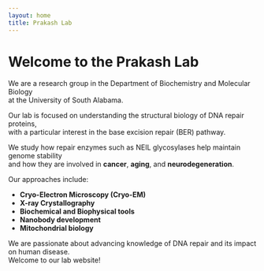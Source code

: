 ```yaml
---
layout: home
title: Prakash Lab
---
```


# Welcome to the Prakash Lab

We are a research group in the Department of Biochemistry and Molecular Biology  
at the University of South Alabama.

Our lab is focused on understanding the structural biology of DNA repair proteins,  
with a particular interest in the base excision repair (BER) pathway.

We study how repair enzymes such as NEIL glycosylases help maintain genome stability  
and how they are involved in **cancer**, **aging**, and **neurodegeneration**.

Our approaches include:

- **Cryo-Electron Microscopy (Cryo-EM)**
- **X-ray Crystallography**
- **Biochemical and Biophysical tools**
- **Nanobody development**
- **Mitochondrial biology**

We are passionate about advancing knowledge of DNA repair and its impact on human disease.  
Welcome to our lab website!
